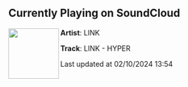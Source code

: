 ## Currently Playing on SoundCloud

[<img align="left" width="100" src="https://i1.sndcdn.com/artworks-VyK99VN3Z2RPRuMf-vrl5DA-t500x500.jpg">](https://soundcloud.com/letslinkmusic/link-hyper?in=saxurn/sets/tmp/)

**Artist**: LINK 

**Track**: LINK - HYPER

Last updated at 02/10/2024 13:54
